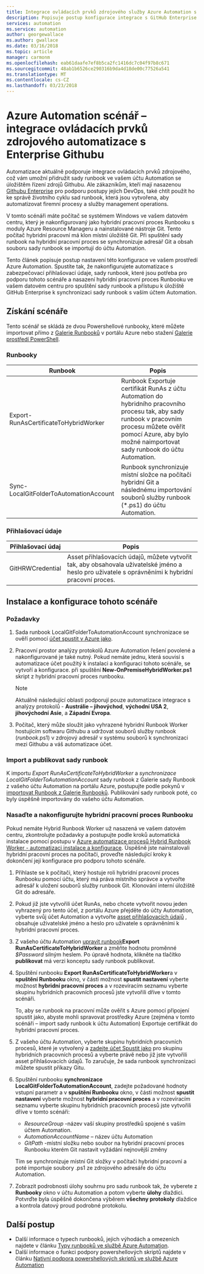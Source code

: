 ```yaml
---
title: Integrace ovládacích prvků zdrojového služby Azure Automation s Enterprise Githubu
description: Popisuje postup konfigurace integrace s GitHub Enterprise pro zdrojového kódu runbooků služeb automatizace podrobnosti.
services: automation
ms.service: automation
author: georgewallace
ms.author: gwallace
ms.date: 03/16/2018
ms.topic: article
manager: carmonm
ms.openlocfilehash: eab61daafe7ef8b5ca2fc1416dc7c04f97b8c671
ms.sourcegitcommit: 48ab1b6526ce290316b9da4d18de00c77526a541
ms.translationtype: MT
ms.contentlocale: cs-CZ
ms.lasthandoff: 03/23/2018
---
```

# <a name="azure-automation-scenario---automation-source-control-integration-with-github-enterprise"></a>Azure Automation scénář – integrace ovládacích prvků zdrojového automatizace s Enterprise Githubu

Automatizace aktuálně podporuje integrace ovládacích prvků zdrojového, což vám umožní přidružit sady runbook ve vašem účtu Automation se úložištěm řízení zdrojů Githubu. Ale zákazníkům, kteří mají nasazenou [Githubu Enterprise](https://enterprise.github.com/home) pro podporu postupy jejich DevOps, také chtít použít ho ke správě životního cyklu sad runbook, která jsou vytvořena, aby automatizovat firemní procesy a služby management operations.  

V tomto scénáři máte počítač se systémem Windows ve vašem datovém centru, který je nakonfigurovaný jako hybridní pracovní proces Runbooku s moduly Azure Resource Manageru a nainstalované nástroje Git. Tento počítač hybridní pracovní má klon místní úložiště Git. Při spuštění sady runbook na hybridní pracovní proces se synchronizuje adresář Git a obsah souboru sady runbook se importují do účtu Automation.

Tento článek popisuje postup nastavení této konfigurace ve vašem prostředí Azure Automation. Spustíte tak, že nakonfigurujete automatizace s zabezpečovací přihlašovací údaje, sady runbook, které jsou potřeba pro podporu tohoto scénáře a nasazení hybridní pracovní proces Runbooku ve vašem datovém centru pro spuštění sady runbook a přístupu k úložiště GitHub Enterprise k synchronizaci sady runbook s vaším účtem Automation.  


## <a name="getting-the-scenario"></a>Získání scénáře

Tento scénář se skládá ze dvou Powershellové runbooky, které můžete importovat přímo z [Galerie Runbooků](automation-runbook-gallery.md) v portálu Azure nebo stažení [Galerie prostředí PowerShell](https://www.powershellgallery.com).

### <a name="runbooks"></a>Runbooky

Runbook | Popis| 
--------|------------|
Export-RunAsCertificateToHybridWorker | Runbook Exportuje certifikát RunAs z účtu Automation do hybridního pracovního procesu tak, aby sady runbook v pracovním procesu můžete ověřit pomocí Azure, aby bylo možné naimportovat sady runbook do účtu Automation.| 
Sync-LocalGitFolderToAutomationAccount | Runbook synchronizuje místní složce na počítači hybridní Git a následnému importování souborů služby runbook (*.ps1) do účtu Automation.|

### <a name="credentials"></a>Přihlašovací údaje

Přihlašovací údaj | Popis|
-----------|------------|
GitHRWCredential | Asset přihlašovacích údajů, můžete vytvořit tak, aby obsahovala uživatelské jméno a heslo pro uživatele s oprávněními k hybridní pracovní proces.|

## <a name="installing-and-configuring-this-scenario"></a>Instalace a konfigurace tohoto scénáře

### <a name="prerequisites"></a>Požadavky

1. Sada runbook LocalGitFolderToAutomationAccount synchronizace se ověří pomocí [účet spustit v Azure jako](automation-sec-configure-azure-runas-account.md). 

2. Pracovní prostor analýzy protokolů Azure Automation řešení povolené a nakonfigurované je také nutný. Pokud nemáte jednu, která souvisí s automatizace účet použitý k instalaci a konfiguraci tohoto scénáře, se vytvoří a konfigurace. při spuštění **New-OnPremiseHybridWorker.ps1** skript z hybridní pracovní proces runbooku.        

    > [!NOTE]
    > Aktuálně následující oblasti podporují pouze automatizace integrace s analýzy protokolů - **Austrálie – jihovýchod**, **východní USA 2**, **jihovýchodní Asie**, a  **Západní Evropa**. 

3. Počítač, který může sloužit jako vyhrazené hybridní Runbook Worker hostujícím softwaru Githubu a udržovat souborů služby runbook (*runbook*.ps1) v zdrojový adresář v systému souborů k synchronizaci mezi Githubu a váš automatizace účet.

### <a name="import-and-publish-the-runbooks"></a>Import a publikovat sady runbook

K importu *Export RunAsCertificateToHybridWorker* a *synchronizace LocalGitFolderToAutomationAccount* sady runbook z Galerie sady Runbook z vašeho účtu Automation na portálu Azure, postupujte podle pokynů v [importovat Runbook z Galerie Runbooků](automation-runbook-gallery.md#to-import-a-runbook-from-the-runbook-gallery-with-the-azure-portal). Publikování sady runbook poté, co byly úspěšně importovány do vašeho účtu Automation.

### <a name="deploy-and-configure-hybrid-runbook-worker"></a>Nasaďte a nakonfigurujte hybridní pracovní proces Runbooku

Pokud nemáte Hybrid Runbook Worker už nasazená ve vašem datovém centru, zkontrolujte požadavky a postupujte podle kroků automatická instalace pomocí postupu v [Azure automatizace procesů Hybrid Runbook Worker - automatizaci instalace a konfigurace](automation-hybrid-runbook-worker.md#automated-deployment). Úspěšně jste nainstalovali hybridní pracovní proces na počítači, proveďte následující kroky k dokončení její konfigurace pro podporu tohoto scénáře.

1. Přihlaste se k počítači, který hostuje roli hybridní pracovní proces Runbooku pomocí účtu, který má práva místního správce a vytvořte adresář k uložení souborů služby runbook Git. Klonování interní úložiště Git do adresáře.
2. Pokud již jste vytvořili účet RunAs, nebo chcete vytvořit novou jeden vyhrazený pro tento účel, z portálu Azure přejděte do účty Automation, vyberte svůj účet Automation a vytvořte [asset přihlašovacích údajů](automation-credentials.md) , obsahuje uživatelské jméno a heslo pro uživatele s oprávněními k hybridní pracovní proces.  
3. Z vašeho účtu Automation [upravit runbook](automation-edit-textual-runbook.md)**Export RunAsCertificateToHybridWorker** a změňte hodnotu proměnné *$Password* silným heslem.  Po úpravě hodnota, klikněte na tlačítko **publikovat** má verzi konceptu sady runbook publikovat. 
5. Spuštění runbooku **Export RunAsCertificateToHybridWorker**a v **spuštění Runbooku** okno, v části možnost **spustit nastavení** vyberte možnost **hybridní pracovní proces** a v rozevíracím seznamu vyberte skupinu hybridních pracovních procesů jste vytvořili dříve v tomto scénáři.  

    To, aby se runbook na pracovní může ověřit s Azure pomocí připojení spustit jako, abyste mohli spravovat prostředky Azure (zejména v tomto scénáři – import sady runbook k účtu Automation) Exportuje certifikát do hybridní pracovní proces.

4. Z vašeho účtu Automation, vyberte skupinu hybridních pracovních procesů, které je vytvořený a [zadejte účet Spustit jako](automation-hrw-run-runbooks.md#runas-account) pro skupinu hybridních pracovních procesů a vyberte právě nebo již jste vytvořili asset přihlašovacích údajů. To zaručuje, že sada runbook synchronizaci můžete spustit příkazy Gitu. 
5. Spuštění runbooku **synchronizace LocalGitFolderToAutomationAccount**, zadejte požadované hodnoty vstupní parametr a v **spuštění Runbooku** okno, v části možnost **spustit nastavení** vyberte možnost **hybridní pracovní proces** a v rozevíracím seznamu vyberte skupinu hybridních pracovních procesů jste vytvořili dříve v tomto scénáři:
    * *ResourceGroup* -název vaší skupiny prostředků spojené s vaším účtem Automation.
    * *AutomationAccountName* – název účtu Automation
    * *GitPath* -místní složku nebo soubor na hybridní pracovní proces Runbooku kterém Git nastavit vyžádání nejnovější změny

    Tím se synchronizuje místní Git složky v počítači hybridní pracovní a poté importuje soubory .ps1 ze zdrojového adresáře do účtu Automation.

7. Zobrazit podrobnosti úlohy souhrnu pro sadu runbook tak, že vyberete z **Runbooky** okno v účtu Automation a potom vyberte **úlohy** dlaždici. Potvrďte byla úspěšně dokončena výběrem **všechny protokoly** dlaždice a kontrola datový proud podrobné protokolu.  

## <a name="next-steps"></a>Další postup

-  Další informace o typech runbooků, jejich výhodách a omezeních najdete v článku [Typy runbooků ve službě Azure Automation](automation-runbook-types.md).
-  Další informace o funkci podpory powershellových skriptů najdete v článku [Nativní podpora powershellových skriptů ve službě Azure Automation](https://azure.microsoft.com/blog/announcing-powershell-script-support-azure-automation-2/)
